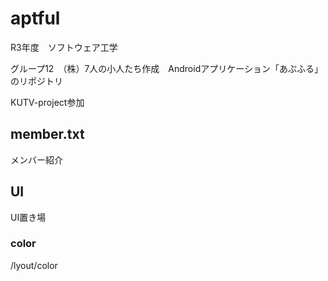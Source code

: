 # aptful
R3年度　ソフトウェア工学　

グループ12　（株）7人の小人たち作成　Androidアプリケーション「あぷふる」のリポジトリ

KUTV-project参加

## member.txt
メンバー紹介

## UI
UI置き場
### color
/lyout/color
